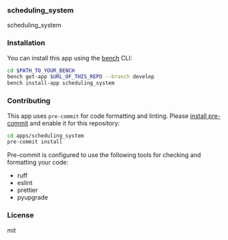 ### scheduling_system

scheduling_system

### Installation

You can install this app using the [bench](https://github.com/frappe/bench) CLI:

```bash
cd $PATH_TO_YOUR_BENCH
bench get-app $URL_OF_THIS_REPO --branch develop
bench install-app scheduling_system
```

### Contributing

This app uses `pre-commit` for code formatting and linting. Please [install pre-commit](https://pre-commit.com/#installation) and enable it for this repository:

```bash
cd apps/scheduling_system
pre-commit install
```

Pre-commit is configured to use the following tools for checking and formatting your code:

- ruff
- eslint
- prettier
- pyupgrade

### License

mit

